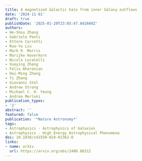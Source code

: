 ```yaml
---
title: A magnetized Galactic halo from inner Galaxy outflows
date: '2024-11-01'
draft: true
publishDate: '2025-01-20T23:05:47.842608Z'
authors:
- He-Shou Zhang
- Gabriele Ponti
- Ettore Carretti
- Ruo-Yu Liu
- Mark R. Morris
- Marijke Haverkorn
- Nicola Locatelli
- Xueying Zheng
- Felix Aharonian
- Hai-Ming Zhang
- Yi Zhang
- Giovanni Stel
- Andrew Strong
- Michael C. H. Yeung
- Andrea Merloni
publication_types:
- '2'
abstract: ''
featured: false
publication: '*Nature Astronomy*'
tags:
- Astrophysics - Astrophysics of Galaxies
- Astrophysics - High Energy Astrophysical Phenomena
doi: 10.1038/s41550-024-02362-0
links:
- name: arXiv
  url: https://arxiv.org/abs/2408.06312
---
```


